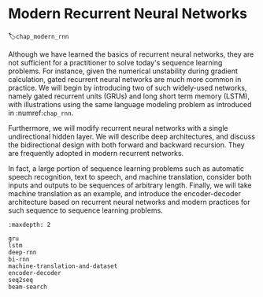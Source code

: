 # Modern Recurrent Neural Networks
:label:`chap_modern_rnn`

Although we have learned the basics of recurrent neural networks,
they are not sufficient for a practitioner to solve today's sequence learning problems.
For instance, given the numerical unstability during gradient calculation,
gated recurrent neural networks are much more common in practice.
We will begin by introducing two of such widely-used networks,
namely gated recurrent units (GRUs) and long short term memory (LSTM),
with illustrations using the same language modeling problem as introduced in :numref:`chap_rnn`.

Furthermore, we will modify recurrent neural networks
with a single undirectional hidden layer.
We will describe deep architectures,
and discuss the bidirectional design with both forward and backward recursion.
They are frequently adopted in modern recurrent networks.


In fact, a large portion of sequence learning problems
such as automatic speech recognition, text to speech, and machine translation,
consider both inputs and outputs to be sequences of arbitrary length.
Finally, we will take machine translation as an example,
and introduce the encoder-decoder architecture based on
recurrent neural networks and modern practices for such sequence to sequence learning problems.

```toc
:maxdepth: 2

gru
lstm
deep-rnn
bi-rnn
machine-translation-and-dataset
encoder-decoder
seq2seq
beam-search
```
